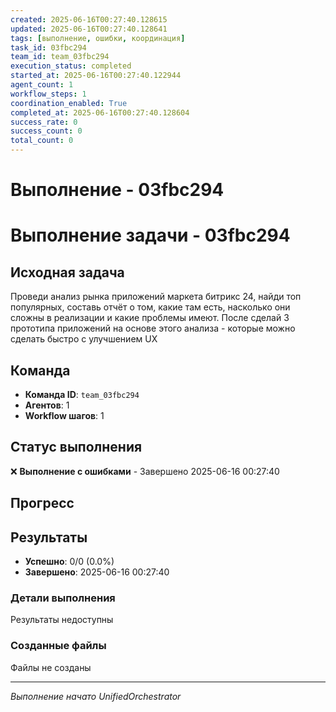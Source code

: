 ```yaml
---
created: 2025-06-16T00:27:40.128615
updated: 2025-06-16T00:27:40.128641
tags: [выполнение, ошибки, координация]
task_id: 03fbc294
team_id: team_03fbc294
execution_status: completed
started_at: 2025-06-16T00:27:40.122944
agent_count: 1
workflow_steps: 1
coordination_enabled: True
completed_at: 2025-06-16T00:27:40.128604
success_rate: 0
success_count: 0
total_count: 0
---
```


# Выполнение - 03fbc294

# Выполнение задачи - 03fbc294

## Исходная задача
Проведи анализ рынка приложений маркета битрикс 24, найди топ популярных, составь отчёт о том, какие там есть, насколько они сложны в реализации и какие проблемы имеют. После сделай 3 прототипа приложений на основе этого анализа - которые можно сделать быстро с улучшением UX

## Команда
- **Команда ID**: `team_03fbc294`
- **Агентов**: 1
- **Workflow шагов**: 1

## Статус выполнения

❌ **Выполнение с ошибками** - Завершено 2025-06-16 00:27:40

## Прогресс


## Результаты

- **Успешно**: 0/0 (0.0%)
- **Завершено**: 2025-06-16 00:27:40

### Детали выполнения

Результаты недоступны

### Созданные файлы

Файлы не созданы


---
*Выполнение начато UnifiedOrchestrator*
